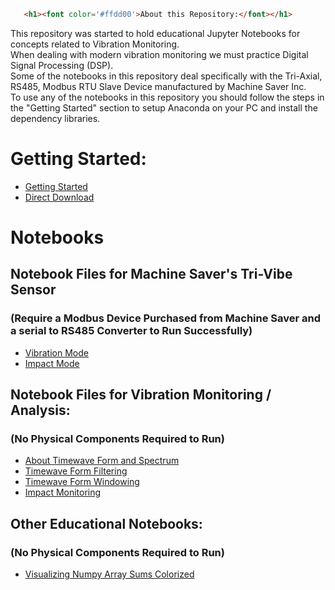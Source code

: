 ```html
   <h1><font color='#ffdd00'>About this Repository:</font></h1>
```
This repository was started to hold educational Jupyter Notebooks for concepts related to Vibration Monitoring.  
When dealing with modern vibration monitoring we must practice Digital Signal Processing (DSP).  
Some of the notebooks in this repository deal specifically with the Tri-Axial, RS485, Modbus RTU Slave Device manufactured by Machine Saver Inc.  
To use any of the notebooks in this repository you should follow the steps in the "Getting Started" section to setup Anaconda on your PC and install the dependency libraries.  
# Getting Started:
* [Getting Started](https://docs.google.com/document/d/1rcmZxmFG_VQCJKflxv8HvF_p3KygwyADzOd3SKzEeSw/edit)
* [Direct Download](https://github.com/drowsylogic/sensor_notebooks/blob/master/Jupyter%20Notebook%20Setup.docx)

# Notebooks
## Notebook Files for Machine Saver's Tri-Vibe Sensor 
### (Require a Modbus Device Purchased from Machine Saver and a serial to RS485 Converter to Run Successfully)
* [Vibration Mode](https://github.com/drowsylogic/sensor_notebooks/blob/master/TriVibe_Class_Vibration.ipynb)
* [Impact Mode](https://github.com/drowsylogic/sensor_notebooks/blob/master/TriVibe_Class_Impact.ipynb)

## Notebook Files for Vibration Monitoring / Analysis:
### (No Physical Components Required to Run)
* [About Timewave Form and Spectrum](https://github.com/drowsylogic/sensor_notebooks/blob/master/About_Vibration_Spectrum_%26_Timewave_Form.ipynb)
* [Timewave Form Filtering](https://github.com/drowsylogic/sensor_notebooks/blob/master/Digital_Signal_Filtering.ipynb)
* [Timewave Form Windowing](https://github.com/drowsylogic/sensor_notebooks/blob/master/Digital_Signal_Windowing.ipynb)
* [Impact Monitoring](https://github.com/drowsylogic/sensor_notebooks/blob/master/Impact_Window_Simulation.ipynb)

## Other Educational Notebooks:
### (No Physical Components Required to Run)
* [Visualizing Numpy Array Sums Colorized](https://github.com/drowsylogic/sensor_notebooks/blob/master/Colored_Numpy_Array_Sums.ipynb)
